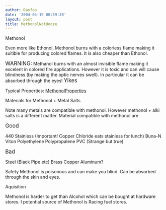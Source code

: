 ```yaml
---
author: Dasfoo
date: '2004-04-19 00:59:38'
layout: post
title: MethonolNotBooze
---
```


Methonol

Even more like Ethonol, Methonol burns with a colorless flame making it suitible for producing colored flames.  It is also cheaper than Ethonol.

<big>WARNING:</big> Methanol burns with an almost invisible flame making it excelent in colored fire applications. However it is toxic and can will cause blindness (by making the optic nerves swell). In particular it can be absorbed through the eyes! <big>Yikes</big>

Typical Properties: [MethonolProperties](MethonolProperties.html)

Materials for Methonol + Metal Salts 

Note many metals are compatible with methonol.  However methonol + alki salts
is a different matter.  Material compatible with methonol are

<big>Good</big>

   440 Stainless (Important! Copper Chloride eats stainless for lunch)
   Buna-N
   Viton
   Polyethylene
   Polypropalene
   PVC  (Strange but true)

<big>Bad</big>

   Steel (Black Pipe etc)
   Brass
   Copper
   Aluminum?
   
Safety
   Methonol is poisonous and can make you blind.  Can be absorbed through the 
   skin and eyes.

Aquisition

Methonol is harder to get than Alcohol which can be bought at hardware stores.  I potential source of Methonol is Racing fuel stores.
